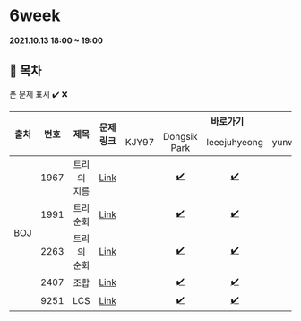 # 6week

**2021.10.13 18:00 ~ 19:00**

## :bookmark_tabs: 목차

푼 문제 표시 ✔️ ❌

<table>
    <thead align="center">
        <tr>
            <th rowspan ="2" >출처</th>
            <th rowspan ="2">번호</th>
            <th rowspan ="2">제목</th>
            <th rowspan ="2">문제링크</th>
            <th colspan ="4">바로가기</th>
        </tr>
         <tr>
            <td>KJY97</td>
            <td>Dongsik Park</td>
            <td>leeejuhyeong</td>
            <td>yunwonjeong</td>
        </tr>
    </thead>
    <tbody  align="center">
    	<tr>
    		<td rowspan="5">BOJ</td>
    		<td>1967</td>
    		<td>트리의 지름</td>
    		<td><a href="https://www.acmicpc.net/problem/1967">Link</a></td>
            <td><a href=" "> </a></td>
            <td><a href="dongsiik/algo_1967_박동식.java">✔️</a></td>
            <td><a href="leeejuhyeong/algo_1967_이주형.java">✔️</a></td>
            <td><a href=" "> </a></td>
    	</tr>
    	<tr>
    		<td>1991</td>
    		<td>트리 순회</td>
    		<td><a href="https://www.acmicpc.net/problem/1991">Link</a></td>
    		<td><a href=" "> </a></td>
            <td><a href="dongsiik/algo_1991_박동식.java">✔️</a></td>
    		<td><a href="leeejuhyeong/algo_1991_이주형.java">✔️</a></td>
    		<td><a href=" "> </a></td>
    	</tr>
      <tr>
    		<td>2263</td>
    		<td>트리의 순회</td>
    		<td><a href="https://www.acmicpc.net/problem/2263">Link</a></td>
    		<td><a href=" "> </a></td>
            <td><a href="dongsiik/algo_2263_박동식.java">✔️</a></td>
    		<td><a href="leeejuhyeong/algo_2263_이주형.java">✔️</a></td>
    		<td><a href=""> </a></td>
    	</tr>
      <tr>
    		<td>2407</td>
    		<td>조합</td>
    		<td><a href="https://www.acmicpc.net/problem/2407">Link</a></td>
    		<td><a href=" "> </a></td>
            <td><a href="dongsiik/algo_2407_박동식.java">✔️</a></td>
    		<td><a href="leeejuhyeong/algo_2407_이주형.java">✔️</a></td>
    		<td><a href=" "> </a></td>
    	</tr>
      <tr>
    		<td>9251</td>
    		<td>LCS</td>
    		<td><a href="https://www.acmicpc.net/problem/9251">Link</a></td>
    		<td><a href=" ">  </a></td>
            <td><a href="dongsiik/algo_9251_박동식.java">✔️</a></td>
    		<td><a href="leeejuhyeong/algo_9251_이주형.java">✔️</a></td>
    		<td><a href=" "> </a></td>
    	</tr>
    </tbody>
</table>

